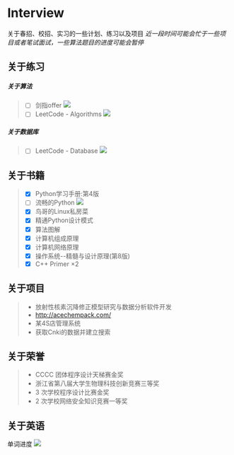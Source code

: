 # Interview
关于春招、校招、实习的一些计划、练习以及项目
*近一段时间可能会忙于一些项目或者笔试面试，一些算法题目的进度可能会暂停*

## 关于练习
##### 关于算法
> - [ ] 剑指offer ![](http://progressed.io/bar/47)
> - [ ] LeetCode - Algorithms    ![](http://progressed.io/bar/58)

##### 关于数据库
> - [ ] LeetCode - Database ![](http://progressed.io/bar/0)

## 关于书籍

> - [x] Python学习手册:第4版 
> - [ ] 流畅的Python   ![](http://progressed.io/bar/6)
> - [x] 鸟哥的Linux私房菜 
> - [x] 精通Python设计模式
> - [x] 算法图解
> - [x] 计算机组成原理
> - [x] 计算机网络原理
> - [x] 操作系统--精髓与设计原理(第8版)
> - [x] C++ Primer  ×2

## 关于项目
> - 放射性核素沉降修正模型研究与数据分析软件开发
> - http://acechempack.com/
> - 某4S店管理系统
> - 获取Cnki的数据并建立搜索

## 关于荣誉
> - CCCC 团体程序设计天梯赛金奖
> - 浙江省第八届大学生物理科技创新竞赛三等奖
> - 3 次学校程序设计比赛金奖
> - 2 次学校网络安全知识竞赛一等奖


## 关于英语
单词进度    ![](http://progressed.io/bar/32)

